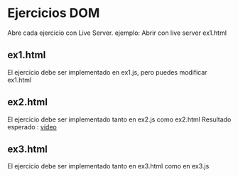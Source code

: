 # Ejercicios DOM

Abre cada ejercicio con Live Server.
ejemplo: Abrir con live server ex1.html

## ex1.html

El ejercicio debe ser implementado en ex1.js, pero puedes modificar ex1.html

## ex2.html

El ejercicio debe ser implementado tanto en ex2.js como ex2.html
Resultado esperado : [vídeo](https://oscarm.tinytake.com/msc/ODgxNzQwOF8yMjI0ODMxMA)

## ex3.html

El ejercicio debe ser implementado tanto en ex3.html como en ex3.js
